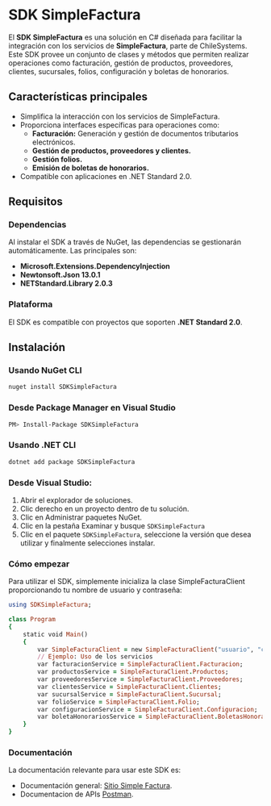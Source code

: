 # SDK SimpleFactura

El **SDK SimpleFactura** es una solución en C# diseñada para facilitar la integración con los servicios de **SimpleFactura**, parte de ChileSystems. Este SDK provee un conjunto de clases y métodos que permiten realizar operaciones como facturación, gestión de productos, proveedores, clientes, sucursales, folios, configuración y boletas de honorarios.

## Características principales

- Simplifica la interacción con los servicios de SimpleFactura.
- Proporciona interfaces específicas para operaciones como:
  - **Facturación:** Generación y gestión de documentos tributarios electrónicos.
  - **Gestión de productos, proveedores y clientes.**
  - **Gestión folios.**
  - **Emisión de boletas de honorarios.**
- Compatible con aplicaciones en .NET Standard 2.0.

## Requisitos

### Dependencias
Al instalar el SDK a través de NuGet, las dependencias se gestionarán automáticamente. Las principales son:

- **Microsoft.Extensions.DependencyInjection**
- **Newtonsoft.Json 13.0.1**
- **NETStandard.Library 2.0.3**

### Plataforma
El SDK es compatible con proyectos que soporten **.NET Standard 2.0**.

## Instalación

### Usando NuGet CLI

```bash
nuget install SDKSimpleFactura
```
### Desde Package Manager en Visual Studio

```bash
PM> Install-Package SDKSimpleFactura
```

### Usando .NET CLI
```bash
dotnet add package SDKSimpleFactura
```

### Desde Visual Studio:

1. Abrir el explorador de soluciones.
2. Clic derecho en un proyecto dentro de tu solución.
3. Clic en Administrar paquetes NuGet.
4. Clic en la pestaña Examinar y busque `SDKSimpleFactura`
5. Clic en el paquete `SDKSimpleFactura`, seleccione la versión que desea utilizar y finalmente selecciones instalar.

### Cómo empezar
Para utilizar el SDK, simplemente inicializa la clase SimpleFacturaClient proporcionando tu nombre de usuario y contraseña:
```ruby
using SDKSimpleFactura;

class Program
{
    static void Main()
    {
        var SimpleFacturaClient = new SimpleFacturaClient("usuario", "contraseña");
        // Ejemplo: Uso de los servicios
        var facturacionService = SimpleFacturaClient.Facturacion;
        var productosService = SimpleFacturaClient.Productos;
        var proveedoresService = SimpleFacturaClient.Proveedores;
        var clientesService = SimpleFacturaClient.Clientes;
        var sucursalService = SimpleFacturaClient.Sucursal;
        var folioService = SimpleFacturaClient.Folio;
        var configuracionService = SimpleFacturaClient.Configuracion;
        var boletaHonorariosService = SimpleFacturaClient.BoletasHonorarios;
    }
}
```

### Documentación
La documentación relevante para usar este SDK es:

- Documentación general:
  [Sitio Simple Factura]([https://www.simpleapi.cl/Productos/SDK](https://www.simplefactura.cl/)).
- Documentacion de APIs [Postman](https://documentacion.simplefactura.cl/).
